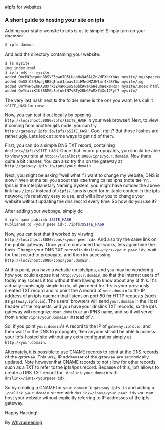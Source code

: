 #ipfs for websites
### A short guide to hosting your site on ipfs

Adding your static website to ipfs is quite simple! Simply turn on your daemon:
```bash
$ ipfs daemon
```

And add the directory containing your website:
```bash
$ ls mysite
img index.html
$ ipfs add -r mysite
added QmcMN2wqoun88SVF5own7D5LUpnHwDA6ALZnVdFXhnYhAs mysite/img/spacecat.jpg
added QmS8tC5NJqajBB5qFhcA1auav14iHMnoMZJWfmr4k3EY6w mysite/img
added QmYh6HbZhHABQXrkQZ4aRRSoSa6bb9vaKoHeumWex6HRsT mysite/index.html
added QmYeAiiK1UfB8MGLRefok1N7vBTyX8hGPuMXZ4Xq1DPyt7 mysite/
```

The very last hash next to the folder name is the one you want, lets call it
`$SITE_HASH` for now.

Now, you can test it out locally by opening `http://localhost:8080/ipfs/$SITE_HASH`
in your web browser! Next, to view it coming from another ipfs node, you can try
`http://gateway.ipfs.io/ipfs/$SITE_HASH`. Cool, right?  But those hashes are
rather ugly. Lets look at some ways to get rid of them.

First, you can do a simple DNS TXT record, containing `dnslink=/ipfs/$SITE_HASH`.
Once that record propogates, you should be able to view your site at
`http://localhost:8080/ipns/your.domain`. Now thats quite a bit cleaner.
You can also try this on the gateway at `http://gateway.ipfs.io/ipns/your.domain`

Next, you might be asking "well what if i want to change my website, DNS is slow!"
Well let me tell you about this little thing called Ipns (note the 'n'). Ipns is
the Interplanetary Naming System, you might have noticed the above link has
`/ipns/` instead of `/ipfs/`.  Ipns is used for mutable content in the ipfs
network, it's relatively easy to use, and will allow you to change your website
without updating the dns record every time! So how do you use it?

After adding your webpage, simply do:
```bash
$ ipfs name publish $SITE_HASH
Published to <your peer id>: /ipfs/$SITE_HASH
```

Now, you can test that it worked by viewing: `http://localhost:8080/ipns/<your peer id>`.
And also try the same link on the public gateway. Once you're convinced that works,
lets again hide the hash. Change your DNS TXT record to `dnslink=/ipns/<your peer id>`,
wait for that record to propogate, and then try accessing `http://localhost:8080/ipns/your.domain`.

At this point, you have a website on ipfs/ipns, and you may be wondering how
you could expose it at `http://your.domain`, so that the Internet users of
today may access it too without them having to know about any of this. It's
actually surpisingly simple to do, all you need for this is your previously
created TXT record and to point the A record of `your.domain` to the IP
address of an ipfs daemon that listens on port 80 for HTTP requests (such as
`gateway.ipfs.io`). The users' browsers will send `your.domain` in the Host
header of the requests, and you have your dnslink TXT records, so the ipfs
gateway will recognize `your.domain` as an IPNS name, and so it will serve
from under `/ipns/your.domain/` instead of `/`.

So, if you point `your.domain`'s A record to the IP of `gateway.ipfs.io`, and
then wait for the DNS to propogate, then anyone should be able to access your
ipfs-hosted site without any extra configuration simply at
`http://your.domain`.

Alternately, it is possible to use CNAME records to point at the DNS records
of the gateway. This way, IP addresses of the gateway are automtically
updated. Note however that CNAME records to not allow for other records, such
as a TXT to refer to the ipfs/ipns record. Because of this, ipfs allows to
create a DNS TXT record for `_dnslink.your.domain` with
`dnslink=/ipns/<yourpeer id>`.

So by creating a CNAME for `your.domain` to `gateway.ipfs.io` and adding a
`_dnslink.your.domain` record with `dnslink=/ipns/<your peer id>` you can host
your website without explicitly referring to IP addresses of the ipfs gateway.

Happy Hacking!

By
[Whyrusleeping](https://github.com/whyrusleeping)


